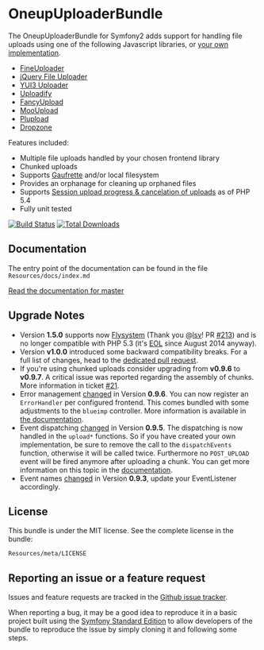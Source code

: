 OneupUploaderBundle
===================

The OneupUploaderBundle for Symfony2 adds support for handling file uploads using one of the following Javascript libraries, or [your own implementation](https://github.com/1up-lab/OneupUploaderBundle/blob/master/Resources/doc/custom_uploader.md).

* [FineUploader](http://fineuploader.com/)
* [jQuery File Uploader](http://blueimp.github.io/jQuery-File-Upload/)
* [YUI3 Uploader](http://yuilibrary.com/yui/docs/uploader/)
* [Uploadify](http://www.uploadify.com/)
* [FancyUpload](http://digitarald.de/project/fancyupload/)
* [MooUpload](https://github.com/juanparati/MooUpload)
* [Plupload](http://www.plupload.com/)
* [Dropzone](http://www.dropzonejs.com/)

Features included:

* Multiple file uploads handled by your chosen frontend library
* Chunked uploads
* Supports [Gaufrette](https://github.com/KnpLabs/Gaufrette) and/or local filesystem
* Provides an orphanage for cleaning up orphaned files
* Supports [Session upload progress & cancelation of uploads](http://php.net/manual/en/session.upload-progress.php) as of PHP 5.4
* Fully unit tested

[![Build Status](https://travis-ci.org/1up-lab/OneupUploaderBundle.png?branch=master)](https://travis-ci.org/1up-lab/OneupUploaderBundle)
[![Total Downloads](https://poser.pugx.org/oneup/uploader-bundle/d/total.png)](https://packagist.org/packages/oneup/uploader-bundle)

Documentation
-------------

The entry point of the documentation can be found in the file `Resources/docs/index.md`

[Read the documentation for master](https://github.com/1up-lab/OneupUploaderBundle/blob/master/Resources/doc/index.md)

Upgrade Notes
-------------
* Version **1.5.0** supports now [Flysystem](https://github.com/1up-lab/OneupFlysystemBundle) (Thank you @[lsv](https://github.com/lsv)! PR [#213](https://github.com/1up-lab/OneupUploaderBundle/pull/213)) and is no longer compatible with PHP 5.3 (it's [EOL](http://php.net/eol.php) since August 2014 anyway).
* Version **v1.0.0** introduced some backward compatibility breaks. For a full list of changes, head to the [dedicated pull request](https://github.com/1up-lab/OneupUploaderBundle/pull/57).
* If you're using chunked uploads consider upgrading from **v0.9.6** to **v0.9.7**. A critical issue was reported regarding the assembly of chunks. More information in ticket [#21](https://github.com/1up-lab/OneupUploaderBundle/issues/21#issuecomment-21560320).
* Error management [changed](https://github.com/1up-lab/OneupUploaderBundle/pull/25) in Version **0.9.6**. You can now register an `ErrorHandler` per configured frontend. This comes bundled with some adjustments to the `blueimp` controller. More information is available in [the documentation](https://github.com/1up-lab/OneupUploaderBundle/blob/master/Resources/doc/custom_error_handler.md).
* Event dispatching [changed](https://github.com/1up-lab/OneupUploaderBundle/commit/a408548b241f47af3539b2137c1817a21a51fde9) in Version **0.9.5**. The dispatching is now handled in the `upload*` functions. So if you have created your own implementation, be sure to remove the call to the `dispatchEvents` function, otherwise it will be called twice. Furthermore no `POST_UPLOAD` event will be fired anymore after uploading a chunk. You can get more information on this topic in the [documentation](https://github.com/1up-lab/OneupUploaderBundle/blob/master/Resources/doc/custom_logic.md#using-chunked-uploads).
* Event names [changed](https://github.com/1up-lab/OneupUploaderBundle/commit/f5d5fe4b6f7b9a04ce633acbc9c94a2dd0e0d6be) in Version **0.9.3**, update your EventListener accordingly.

License
-------

This bundle is under the MIT license. See the complete license in the bundle:

    Resources/meta/LICENSE

Reporting an issue or a feature request
---------------------------------------

Issues and feature requests are tracked in the [Github issue tracker](https://github.com/1up-lab/OneupUploaderBundle/issues).

When reporting a bug, it may be a good idea to reproduce it in a basic project
built using the [Symfony Standard Edition](https://github.com/symfony/symfony-standard)
to allow developers of the bundle to reproduce the issue by simply cloning it
and following some steps.
